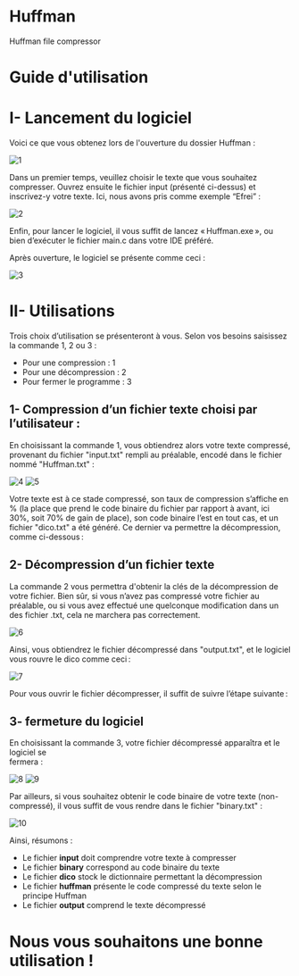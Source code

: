 # Huffman
Huffman file compressor

Guide d'utilisation
==============


I- Lancement du logiciel
==============

 

Voici ce que vous obtenez lors de l'ouverture du dossier Huffman : 

![1](https://cdn.discordapp.com/attachments/754976677808832512/786987460298145813/unknown.png)

 

 

Dans un premier temps, veuillez choisir le texte que vous souhaitez compresser. Ouvrez ensuite le fichier input (présenté ci-dessus) et inscrivez-y votre texte. Ici, nous avons pris comme exemple “Efrei” : 

![2](https://cdn.discordapp.com/attachments/754976677808832512/786987484307128350/unknown.png)
 

 

Enfin, pour lancer le logiciel, il vous suffit de lancez « Huffman.exe », ou bien d’exécuter le fichier main.c dans votre IDE préféré. 

 

Après ouverture, le logiciel se présente comme ceci : 

![3](https://cdn.discordapp.com/attachments/754976677808832512/786987515273019432/unknown.png)

 

II- Utilisations
==============

 

Trois choix d’utilisation se présenteront à vous. Selon vos besoins saisissez la commande 1, 2 ou 3 : 

- Pour une compression : 1 
- Pour une décompression : 2 
- Pour fermer le programme : 3 

 

1- Compression d’un fichier texte choisi par l’utilisateur : 
-------------------------------------------------------------
 

En choisissant la commande 1, vous obtiendrez alors votre texte compressé, provenant du fichier "input.txt" rempli au préalable, encodé dans le fichier nommé "Huffman.txt" : 

![4](https://cdn.discordapp.com/attachments/754976677808832512/786988636359884850/unknown.png)
![5](https://cdn.discordapp.com/attachments/754976677808832512/786987566632534036/unknown.png)

Votre texte est à ce stade compressé, son taux de compression s’affiche en % (la place que prend le code binaire du fichier par rapport à avant, ici 30%, soit 70% de gain de place), son code binaire l’est en tout cas, et un fichier "dico.txt" a été généré. Ce dernier va permettre la décompression, comme ci-dessous : 

 

2- Décompression d’un fichier texte  
-------------------------------------------------------------
 

La commande 2 vous permettra d'obtenir la clés de la décompression de votre fichier. Bien sûr, si vous n’avez pas compressé votre fichier au préalable, ou si vous avez effectué une quelconque modification dans un des fichier .txt, cela ne marchera pas correctement. 

 
![6](https://cdn.discordapp.com/attachments/754976677808832512/786987587800793148/unknown.png)
 

Ainsi, vous obtiendrez le fichier décompressé dans "output.txt", et le logiciel vous rouvre le dico comme ceci : 

![7](https://cdn.discordapp.com/attachments/754976677808832512/786987609972408340/unknown.png) 

 

Pour vous ouvrir le fichier décompresser, il suffit de suivre l’étape suivante :  

 

3- fermeture du logiciel 
-------------------------------------------------------------
 

En choisissant la commande 3, votre fichier décompressé apparaîtra et le logiciel se  
fermera : 

 ![8](https://cdn.discordapp.com/attachments/754976677808832512/786987632361865246/unknown.png)
 ![9](https://cdn.discordapp.com/attachments/754976677808832512/786987658190389309/unknown.png)
 

Par ailleurs, si vous souhaitez obtenir le code binaire de votre texte (non-compressé), il vous suffit de vous rendre dans le fichier "binary.txt" : 

 ![10](https://cdn.discordapp.com/attachments/754976677808832512/786987679522095194/unknown.png)

 

Ainsi, résumons : 

- Le fichier **input** doit comprendre votre texte à compresser 
- Le fichier **binary** correspond au code binaire du texte 
- Le fichier **dico** stock le dictionnaire permettant la décompression 
- Le fichier **huffman** présente le code compressé du texte selon le principe Huffman  
- Le fichier **output** comprend le texte décompressé 

 

# Nous vous souhaitons une bonne utilisation ! 
